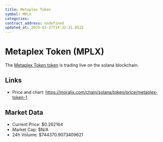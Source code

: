 ```yaml
---
title: Metaplex Token
symbol: MPLX
categories: 
contract_address: undefined
updated_at: 2025-01-27T14:32:31.852Z
---
```


# Metaplex Token (MPLX)
The [Metaplex Token token](https://moralis.com/chain/solana/token/price/metaplex-token-1) is trading live on the solana blockchain.

## Links
- Price and chart: https://moralis.com/chain/solana/token/price/metaplex-token-1

## Market Data
- Current Price: $0.262164
- Market Cap: $N/A
- 24h Volume: $744370.9073409621
